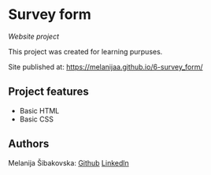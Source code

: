 # Survey form

_Website project_

This project was created for learning purpuses.

Site published at: https://melanijaa.github.io/6-survey_form/


## Project features

-   Basic HTML
- Basic CSS

## Authors

Melanija Šibakovska: [Github](https://github.com/melanijaa) [Linkedln](https://www.linkedin.com/in/melanija-%C5%A1ibakovska-16a065234/)